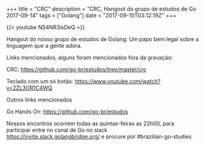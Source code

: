 +++
title = "CRC"
description = "CRC, Hangout do grupo de estudos de Go 2017-09-14"
tags = ["Golang"]
date = "2017-09-15T03:12:19Z"
+++

{{< youtube NS4NR3isDeQ >}}

Hangout do nosso grupo de estudos de Golang.
Um papo bem legal sobre a linguagem que a gente adora.

Links mencionados, alguns foram mencionados fora da gravação:

CRC:
https://github.com/go-br/estudos/tree/master/crc

Teclado com um só botão:
https://www.youtube.com/watch?v=2ZL3OR1C4WQ

Outros links mencionados

Go Hands On:
https://github.com/go-br/estudos

Nossos encontros ocorrem todas as quintas-feiras as 22h00, para participar entre no canal de Go no slack https://invite.slack.golangbridge.org/ e procure por #brazilian-go-studies